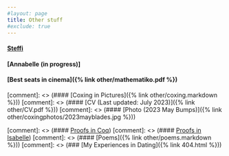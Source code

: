 ```yaml
---
#layout: page
title: Other stuff
#exclude: true
---
```



#### [Steffi](https://github.com/hei411/Steffi)
#### [Annabelle (in progress)]
#### [Best seats in cinema]({% link  other/mathematiko.pdf %})

[comment]: <> (#### [Coxing in Pictures]({% link  other/coxing.markdown %}))
[comment]: <> (#### [CV (Last updated: July 2023)]({% link  other/CV.pdf %}))
[comment]: <> (#### [Photo (2023 May Bumps)]({% link  other/coxingphotos/2023mayblades.jpg %}))

[comment]: <> (#### [Proofs in Coq](https://github.com/hei411/software_foundations_coq))
[comment]: <> (#### [Proofs in Isabelle](https://github.com/hei411/Isabelle))
[comment]: <> (#### [Poems]({% link  other/poems.markdown %}))
[comment]: <> (### [My Experiences in Dating]({% link  404.html %}))
